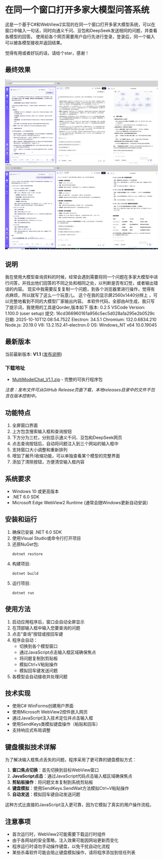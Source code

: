 # 在同一个窗口打开多家大模型问答系统

这是一个基于C#和WebView2实现的在同一个窗口打开多家大模型系统，可以在窗口中输入一句话，同时向通义千问、豆包和DeepSeek发送相同的问题，并查看各模型的回答。
使用前各个网页需要用户自行先进行登录，登录后，同一个输入可以被各模型接收并返回结果。

觉得有用或者好玩的话，请给个star，感谢！

## 最终效果

![最终效果](img/最终效果.png)
![最终效果2](img/最终效果2.png)

## 说明
  我在使用大模型查询资料的时候，经常会遇到需要将同一个问题在多家大模型中进行问答，并找出他们回答的不同之处和相同之处，以判断是否有幻觉，或者输出错误的内容。
  现实中我需要反复复制一个问题，到各个浏览器里进行操作，觉得有点麻烦，所以就写了这么一个玩意儿。
  这个在我的显示屏2560x1440分辨上 ，可以完整地看到不同的大模型厂家输出内容。
  本软件代码，全部由AI生成，我只写了提示词，我使用的工具是Qorder,版本如下
  版本: 0.2.5
   VSCode Version: 1.100.0 (user setup)
   提交: 16cd366960161a956c5ec5d028a1a295e2b0529c
   日期: 2025-10-10T12:08:54.752Z
   Electron: 34.5.1
   Chromium: 132.0.6834.210
   Node.js: 20.19.0
   V8: 13.2.152.41-electron.0
   OS: Windows_NT x64 10.0.19045

## 最新版本

当前最新版本: **V1.1** ([发布说明](releases/RELEASE_NOTES_V1.1.md))

### 下载地址
- [MultiModelChat_V1.1.zip](https://github.com/your-username/MultiModelChatInOneWindow/releases/download/V1.1/MultiModelChat_V1.1.zip) - 完整的可执行程序包

*注意：发布文件可从GitHub Release页面下载，本地releases目录中的文件不包含在版本控制中。*

## 功能特点

1. 全屏窗口界面
2. 上方包含搜索输入框和查询按钮
3. 下方分为三栏，分别显示通义千问、豆包和DeepSeek网页
4. 点击查询按钮后，自动将问题注入到三个网站的输入框中
5. 支持窗口大小调整和重新排列
6. 增加了展开/收缩功能，可以单独查看某个模型的完整界面
7. 添加了清除按钮，方便清空输入框内容

## 系统要求

- Windows 10 或更高版本
- .NET 6.0 SDK
- Microsoft Edge WebView2 Runtime (通常会随Windows更新自动安装)

## 安装和运行

1. 确保已安装 .NET 6.0 SDK
2. 使用Visual Studio或命令行打开项目
3. 还原NuGet包:
   ```
   dotnet restore
   ```
4. 构建项目:
   ```
   dotnet build
   ```
5. 运行项目:
   ```
   dotnet run
   ```

## 使用方法

1. 启动应用程序后，窗口会自动全屏显示
2. 在顶部输入框中输入您要查询的问题
3. 点击"查询"按钮或按回车键
4. 程序会自动：
   - 切换到各个模型窗口
   - 通过JavaScript点击输入框区域确保焦点
   - 将问题复制到剪贴板
   - 模拟Ctrl+V粘贴操作
   - 模拟回车键发送问题
5. 各模型会自动接收并处理问题

## 技术实现

- 使用C# WinForms创建用户界面
- 使用Microsoft WebView2控件嵌入网页
- 通过JavaScript注入技术定位并点击输入框
- 使用SendKeys类模拟键盘操作（粘贴和回车）
- 支持响应式布局调整

## 键盘模拟技术详解

为了解决输入框焦点丢失的问题，程序采用了更可靠的键盘模拟方式：

1. **窗口焦点切换**：首先切换到目标WebView窗口
2. **JavaScript点击**：通过JavaScript代码点击输入框区域确保焦点
3. **剪贴板操作**：将问题文本复制到系统剪贴板
4. **键盘模拟**：使用SendKeys.SendWait方法模拟Ctrl+V粘贴操作
5. **自动发送**：模拟回车键自动发送问题

这种方式比直接的JavaScript注入更可靠，因为它模拟了真实的用户操作流程。

## 注意事项

- 首次运行时，WebView2可能需要下载运行时组件
- 由于各网站的安全策略，注入效果可能因网站更新而变化
- 程序运行时请勿手动操作键盘，以免干扰自动化流程
- 某些杀毒软件可能会阻止键盘模拟操作，请将程序添加到信任列表